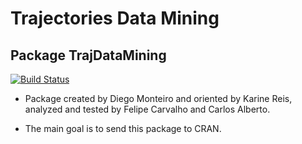 # Trajectories Data Mining

## Package TrajDataMining

[![Build Status](https://travis-ci.org/OldLipe/TrajDataMining.svg?branch=master)](https://travis-ci.org/OldLipe/TrajDataMining)

- Package created by Diego Monteiro and oriented by Karine Reis, analyzed and tested by Felipe Carvalho and Carlos Alberto.

- The main goal is to send this package to CRAN.



